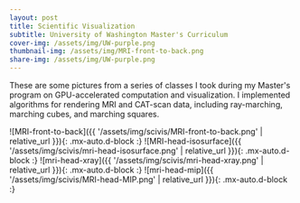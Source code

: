 ```yaml
---
layout: post
title: Scientific Visualization
subtitle: University of Washington Master's Curriculum
cover-img: /assets/img/UW-purple.png
thumbnail-img: /assets/img/MRI-front-to-back.png
share-img: /assets/img/UW-purple.png
---
```


These are some pictures from a series of classes I took during my Master's program on GPU-accelerated computation and visualization. I implemented algorithms for rendering MRI and CAT-scan data, including ray-marching, marching cubes, and marching squares.

![MRI-front-to-back]({{ '/assets/img/scivis/MRI-front-to-back.png' | relative_url }}){: .mx-auto.d-block :}
![MRI-head-isosurface]({{ '/assets/img/scivis/mri-head-isosurface.png' | relative_url }}){: .mx-auto.d-block :}
![mri-head-xray]({{ '/assets/img/scivis/mri-head-xray.png' | relative_url }}){: .mx-auto.d-block :}
![mri-head-mip]({{ '/assets/img/scivis/MRI-head-MIP.png' | relative_url }}){: .mx-auto.d-block :}
